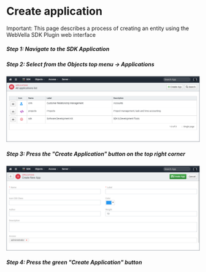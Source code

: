 ﻿<!--{"sort_order":2, "name": "create-application", "label": "Create application"}-->
# Create application

Important: This page describes a process of creating an entity using the WebVella SDK Plugin web interface

##### Step 1: Navigate to the SDK Application

##### Step 2: Select from the Objects top menu -> Applications

![Application list](doc-images/sdk-application-list.png)

##### Step 3: Press the "Create Application" button on the top right corner

![Application create](doc-images/sdk-application-create.png)

##### Step 4: Press the green "Create Application" button
